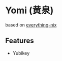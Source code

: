 # Yomi (黄泉)

based on [everything-nix](https://github.com/prescientmoon/everything-nix)

## Features

- Yubikey
